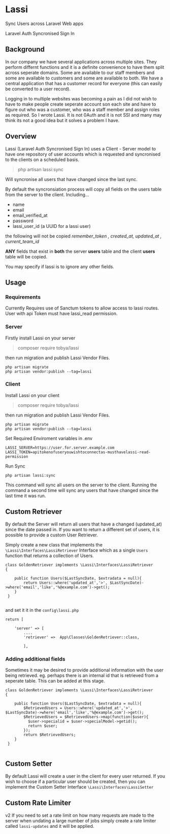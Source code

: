 # Lassi
Sync Users across Laravel Web apps

Laravel Auth Syncronised Sign In

## Background

In our company we have several applications across multiple sites.  They perform differnt functions and it is a definite convenience to have them split across seperate domains.  Some are available to our staff members and some are available to customers and some are available to both.  We have a central application that has a customer record for everyone (this can easily be converted to a user record).  

Logging in to multiple websites was becoming a pain as I did not wish to have to make people create seperate account son each site and have to figure out who was a customer, who was a staff member and assign roles as required.  So I wrote Lassi.  It is not 0Auth and it is not SSI and many may think its not a good idea but it solves a problem I have.

## Overview

Lassi (Laravel Auth Syncronised Sign In) uses a Client - Server model to have one repository of user accounts which is requested and syncronised to the clients on a scheduled basis.

> php artisan lassi:sync

Will syncronise all users that have changed since the last sync.

By default the syncronsiation process will copy all fields on the users table from the server to the client. Including...

- name
- email
- email_verified_at
- password
- lassi_user_id (a UUID for a lassi user)

the following will not be copied _remember_token , created_at, updated_at , current_team_id_

**ANY** fields that exist in **both** the server __users__ table and the client __users__ table will be copied.

You may specify if lassi is to ignore any other fields.

## Usage

### Requirements

Currently Requires use of Sanctum tokens to allow access to lassi routes.  User with api Token must have lassi_read permission.

### Server
Firstly install Lassi on your server

> composer require tobya/lassi

then run migration and publish Lassi Vendor Files.

````
php artisan migrate
php artisan vendor:publish --tag=lassi
````
### Client

Install Lassi on your client

> composer require tobya/lassi

then run migration and publish Lassi Vendor Files.

````
php artisan migrate
php artisan vendor:publish --tag=lassi
````

Set Required Enviroment variables in .env

````
LASSI_SERVER=https://user.for.server.example.com
LASSI_TOKEN=apitokenofuseryouwishtoconnectas-musthavelassi-read-permission
````

Run Sync
````
php artisan lassi:sync
`````

This command will sync all users on the server to the client.  Running the command a second time will sync any users that have changed since the last time it was run.


## Custom Retriever 

By default the Server will return all users that have a changed (updated_at) since the date passed in.  If you want to return a different set of users, it is possible to provide a custom User Retriever.

Simply create a new class that implements the `\Lassi\Interfaces\LassiRetriever` Interface which as a single `Users` function that returns a collection of Users.

````
class GoldenRetriever implements \Lassi\Interfaces\LassiRetriever
{

    public function Users($LastSyncDate, $extradata = null){
        return Users::where('updated_at','>', $LastSyncDate)->where('email','like','%@example.com')->get();   
    }
 }
 
````

and set it it in the `config\lassi.php`

````
return [

    'server' => [
        ....
        'retriever' =>  App\Classes\GoldenRetriever::class,
        
        ],
````

### Adding additional fields 

Sometimes it may be desired to provide additional information with the user being retrieved.  eg.  perhaps there is an internal id that is retrieved from a seperate table.  This can be added at this stage.


````
class GoldenRetriever implements \Lassi\Interfaces\LassiRetriever
{

    public function Users($LastSyncDate, $extradata = null){
        $RetrievedUsers = Users::where('updated_at','>', $LastSyncDate)->where('email','like','%@example.com')->get();   
        $RetrievedUsers = $RetrievedUsers->map(function($user){
          $user->specialid = $user->specialModel->getid();
          return $user;
        });
        return $RetrievedUsers;
    }
 }
 
````

## Custom Setter

By default Lassi will create a user in the client for every user returned.  If you wish to choose if a particular user should be created, then you can implement the Custom Setter Interface `\Lassi\Interfaces\LassiSetter`

## Custom Rate Limiter

v2  If you need to set a rate limit on how many requests are made to the server when undating a large number of jobs simply create a rate limiter called `lassi-updates` and it will be applied.

